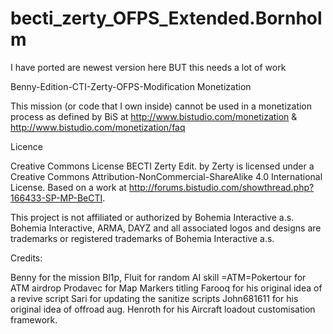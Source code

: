 # becti_zerty_OFPS_Extended.Bornholm
I have ported are newest version here BUT this needs a lot of work 


Benny-Edition-CTI-Zerty-OFPS-Modification
Monetization

This mission (or code that I own inside) cannot be used in a monetization process as defined by BiS at http://www.bistudio.com/monetization & http://www.bistudio.com/monetization/faq

Licence

Creative Commons License
BECTI Zerty Edit. by Zerty is licensed under a Creative Commons Attribution-NonCommercial-ShareAlike 4.0 International License.
Based on a work at http://forums.bistudio.com/showthread.php?166433-SP-MP-BeCTI.

This project is not affiliated or authorized by Bohemia Interactive a.s. Bohemia Interactive, ARMA, DAYZ and all associated logos and designs are trademarks or registered trademarks of Bohemia Interactive a.s.

Credits:

Benny for the mission
Bl1p, Fluit for random AI skill
=ATM=Pokertour for ATM airdrop
Prodavec for Map Markers titling
Farooq for his original idea of a revive script
Sari for updating the sanitize scripts
John681611 for his original idea of offroad aug.
Henroth for his Aircraft loadout customisation framework.
